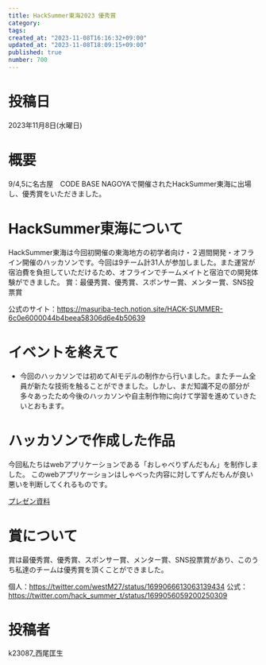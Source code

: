```yaml
---
title: HackSummer東海2023 優秀賞
category:
tags:
created_at: "2023-11-08T16:16:32+09:00"
updated_at: "2023-11-08T18:09:15+09:00"
published: true
number: 700
---
```


# 投稿日

2023年11月8日(水曜日)

# 概要

9/4,5に名古屋　CODE BASE NAGOYAで開催されたHackSummer東海に出場し、優秀賞をいただきました。

# HackSummer東海について

HackSummer東海は今回初開催の東海地方の初学者向け・２週間開発・オフライン開催のハッカソンです。今回は9チーム計31人が参加しました。また運営が宿泊費を負担していただけるため、オフラインでチームメイトと宿泊での開発体験ができました。
賞：最優秀賞、優秀賞、スポンサー賞、メンター賞、SNS投票賞

公式のサイト：https://masuriba-tech.notion.site/HACK-SUMMER-6c0e6000044b4beea58306d6e4b50639

# イベントを終えて

- 今回のハッカソンでは初めてAIモデルの制作から行いました。またチーム全員が新たな技術を触ることができました。しかし、まだ知識不足の部分が多々あったため今後のハッカソンや自主制作物に向けて学習を進めていきたいとおもます。

# ハッカソンで作成した作品

今回私たちはwebアプリケーションである「おしゃべりずんだもん」を制作しました。
このwebアプリケーションはしゃべった内容に対してずんだもんが良い悪いを判断してくれるものです。

[プレゼン資料](https://www.canva.com/design/DAFtPiTLcBw/TMZqKQR63LpVaQBy0XeVUA/view?utm_content=DAFtPiTLcBw&utm_campaign=designshare&utm_medium=link&utm_source=viewer)

# 賞について

賞は最優秀賞、優秀賞、スポンサー賞、メンター賞、SNS投票賞があり、このうち私達のチームは優秀賞を頂くことができました。

個人：https://twitter.com/westM27/status/1699066613063139434
公式：https://twitter.com/hack_summer_t/status/1699056059200250309

# 投稿者

k23087\_西尾匡生
